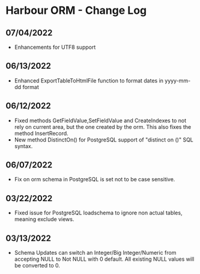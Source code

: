 # Harbour ORM - Change Log

## 07/04/2022
* Enhancements for UTF8 support

## 06/13/2022
* Enhanced ExportTableToHtmlFile function to format dates in yyyy-mm-dd format

## 06/12/2022
* Fixed methods GetFieldValue,SetFieldValue and CreateIndexes to not rely on current area, but the one created by the orm. This also fixes the method InsertRecord.
* New method DistinctOn() for PostgreSQL support of "distinct on ()" SQL syntax.

## 06/07/2022
* Fix on orm schema in PostgreSQL is set not to be case sensitive.

## 03/22/2022
* Fixed issue for PostgreSQL loadschema to ignore non actual tables, meaning exclude views.

## 03/13/2022
* Schema Updates can switch an Integer/Big Integer/Numeric from accepting NULL to Not NULL with 0 default. All existing NULL values will be converted to 0.
